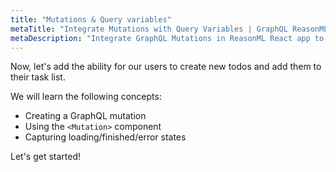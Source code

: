 ```yaml
---
title: "Mutations & Query variables"
metaTitle: "Integrate Mutations with Query Variables | GraphQL ReasonML React Apollo Tutorial"
metaDescription: "Integrate GraphQL Mutations in ReasonML React app to create new personal todos using the Mutation Component and handle loading and error states"
---
```


Now, let's add the ability for our users to create new todos and add them to
their task list.

We will learn the following concepts:

- Creating a GraphQL mutation
- Using the `<Mutation>` component
- Capturing loading/finished/error states

Let's get started!
